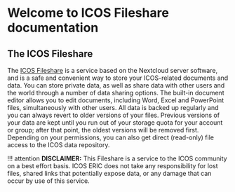 # Welcome to ICOS Fileshare documentation

## The ICOS Fileshare
The [ICOS Fileshare](https://fileshare.icos-cp.eu) is a service based on the
Nextcloud server software, and is a safe and convenient way to store your
ICOS-related documents and data. You can store private data, as well as share
data with other users and the world through a number of data sharing options.
The built-in document editor allows you to edit documents, including Word, Excel
and PowerPoint files, simultaneously with other users. All data is backed up
regularly and you can always revert to older versions of your files. Previous
versions of your data are kept until you run out of your storage quota for your
account or group; after that point, the oldest versions will be removed first.
Depending on your permissions, you can also get direct (read-only) file access
to the ICOS data repository.


!!! attention
    **DISCLAIMER:** This Fileshare is a service to the ICOS community on a best
    effort basis. ICOS ERIC does not take any responsibility for lost files,
    shared links that potentially expose data, or any damage that can occur by
    use of this service.

